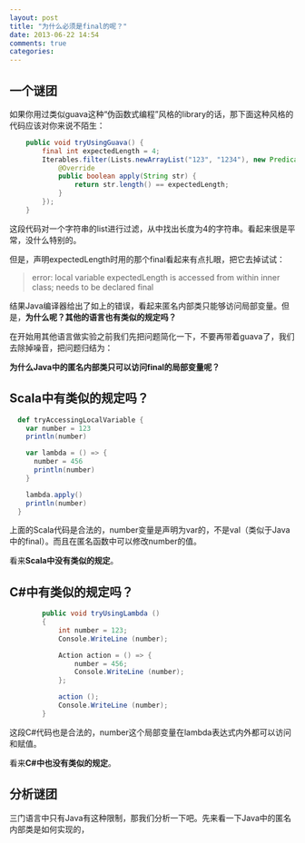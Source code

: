 ```yaml
---
layout: post
title: "为什么必须是final的呢？"
date: 2013-06-22 14:54
comments: true
categories: 
---
```


## 一个谜团
如果你用过类似guava这种“伪函数式编程”风格的library的话，那下面这种风格的代码应该对你来说不陌生：

```java
    public void tryUsingGuava() {
        final int expectedLength = 4;
        Iterables.filter(Lists.newArrayList("123", "1234"), new Predicate<String>() {
            @Override
            public boolean apply(String str) {
                return str.length() == expectedLength;
            }
        });
    }
```

这段代码对一个字符串的list进行过滤，从中找出长度为4的字符串。看起来很是平常，没什么特别的。

但是，声明expectedLength时用的那个final看起来有点扎眼，把它去掉试试：

> error: local variable expectedLength is accessed from within inner class; needs to be declared final

结果Java编译器给出了如上的错误，看起来匿名内部类只能够访问局部变量。但是，**为什么呢？其他的语言也有类似的规定吗？**

在开始用其他语言做实验之前我们先把问题简化一下，不要再带着guava了，我们去除掉噪音，把问题归结为：

**为什么Java中的匿名内部类只可以访问final的局部变量呢？**

## Scala中有类似的规定吗？

```scala
  def tryAccessingLocalVariable {
    var number = 123
    println(number)

    var lambda = () => {
      number = 456
      println(number)
    }

    lambda.apply()
    println(number)
  }
```

上面的Scala代码是合法的，number变量是声明为var的，不是val（类似于Java中的final）。而且在匿名函数中可以修改number的值。

看来**Scala中没有类似的规定**。

## C#中有类似的规定吗？

```c#
		public void tryUsingLambda ()
		{
			int number = 123;
			Console.WriteLine (number);

			Action action = () => {
				number = 456;
				Console.WriteLine (number);
			};

			action ();
			Console.WriteLine (number);
		}
```

这段C#代码也是合法的，number这个局部变量在lambda表达式内外都可以访问和赋值。

看来**C#中也没有类似的规定**。

## 分析谜团

三门语言中只有Java有这种限制，那我们分析一下吧。先来看一下Java中的匿名内部类是如何实现的，